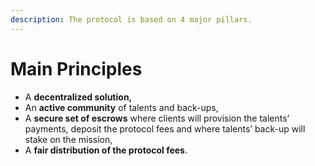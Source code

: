 ```yaml
---
description: The protocol is based on 4 major pillars.
---
```


# Main Principles

* A **decentralized solution,**
* An **active community** of talents and back-ups,
* A **secure set of escrows** where clients will provision the talents’ payments, deposit the protocol fees and where talents’ back-up will stake on the mission,
* A **fair distribution of the protocol fees**.
